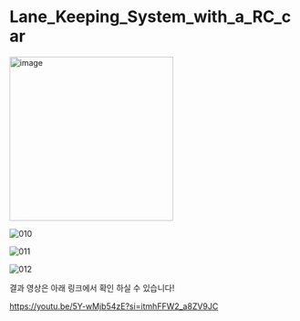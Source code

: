 # Lane_Keeping_System_with_a_RC_car

<img width="287" alt="image" src="https://github.com/gangticket/Lane_Keeping_System_with_a_RC_car/assets/104062840/bffdb9e9-b5d8-43eb-80cc-37a1cac4c8ec">

![010](https://github.com/gangticket/Lane_Keeping_System_with_a_RC_car/assets/104062840/06cd1521-9ac2-4dfe-a0df-f5144e89068b)

![011](https://github.com/gangticket/Lane_Keeping_System_with_a_RC_car/assets/104062840/4a1f3f30-403e-4a79-bcd8-11ba18447ec7)

![012](https://github.com/gangticket/Lane_Keeping_System_with_a_RC_car/assets/104062840/1bc2a3a8-3e8f-4979-81d8-dda5ec5ed728)

결과 영상은 아래 링크에서 확인 하실 수 있습니다!

https://youtu.be/5Y-wMjb54zE?si=itmhFFW2_a8ZV9JC
